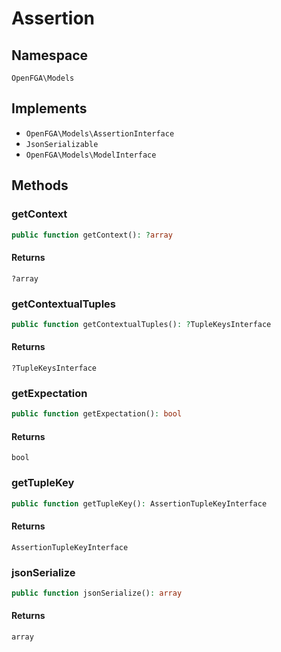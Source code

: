 # Assertion


## Namespace
`OpenFGA\Models`

## Implements
* `OpenFGA\Models\AssertionInterface`
* `JsonSerializable`
* `OpenFGA\Models\ModelInterface`

## Methods
### getContext

```php
public function getContext(): ?array
```



#### Returns
`?array` 

### getContextualTuples

```php
public function getContextualTuples(): ?TupleKeysInterface
```



#### Returns
`?TupleKeysInterface` 

### getExpectation

```php
public function getExpectation(): bool
```



#### Returns
`bool` 

### getTupleKey

```php
public function getTupleKey(): AssertionTupleKeyInterface
```



#### Returns
`AssertionTupleKeyInterface` 

### jsonSerialize

```php
public function jsonSerialize(): array
```



#### Returns
`array` 

